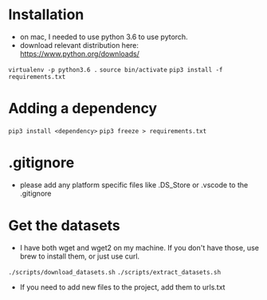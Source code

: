 # Installation

- on mac, I needed to use python 3.6 to use pytorch.
- download relevant distribution here: https://www.python.org/downloads/

`virtualenv -p python3.6 .`
`source bin/activate`
`pip3 install -f requirements.txt`

# Adding a dependency
`pip3 install <dependency>`
`pip3 freeze > requirements.txt`

# .gitignore
- please add any platform specific files like .DS_Store or .vscode to the .gitignore

# Get the datasets

- I have both wget and wget2 on my machine. If you don't have those, use brew to install them, or just use curl.

`./scripts/download_datasets.sh`
`./scripts/extract_datasets.sh`

- If you need to add new files to the project, add them to urls.txt

